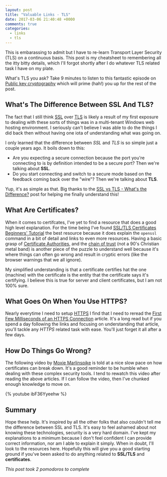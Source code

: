```yaml
---
layout: post
title: "Valuable Links - TLS"
date: 2017-03-06 21:40:48 +0000
comments: true
categories:
  - links
  - tls
---
```

This is embarassing to admit but I have to re-learn Transport Layer Security (TLS) on a continuous basis. This post
is my cheatsheet to remembering all the itty bitty details, which I'll forgot shortly after I do whatever TLS related
task I have on my plate.

What's TLS you ask? Take 9 minutes to listen to this fantastic episode on [Public key cryptography][podcast-episode]
which will prime (hah!) you up for the rest of the post.

[podcast-episode]: http://www.bbc.co.uk/programmes/p04vqrwy

## What's The Difference Between SSL And TLS?

The fact that I still think [SSL][ssl-link] over [TLS][tls-link] is likely a result of my first exposure to dealing with
these sorts of things was in a multi-tenant Windows web hosting environment. I seriously can't believe I was able to do
the things I did back then without having one iota of understanding what was going on.

I only learned that the difference between *SSL* and *TLS* is so simple just a couple years ago. It boils down to this:

* Are you expecting a secure connection because the port you're connecting to is by definition intended to be a secure
  port? Then we're talking about **SSL**.
* Do you start connecting and switch to a secure mode based on the feedback coming back over the "wire"? Then we're
  talking about **TLS**.

Yup, it's as simple as that. Big thanks to the [SSL vs TLS - What's the Difference?][best-ssl-vs-tls] post for helping
me finally understand this!

[best-ssl-vs-tls]: https://luxsci.com/blog/ssl-versus-tls-whats-the-difference.html
[ssl-link]: https://en.wikipedia.org/wiki/Transport_Layer_Security
[tls-link]: https://en.wikipedia.org/wiki/Transport_Layer_Security

## What Are Certificates?

When it comes to certifcates, I've yet to find a resource that does a good high level explanation. For the time being
I've found [SSL/TLS Certificates Beginners' Tutorial][cert-tut] the best resource because it does explain the `openssl`
command in a bit of detail and links to even more resources. Having a basic grasp of [Certificate Authorities][ca-link],
and the [chain of trust][chain-of-trust] (not a 90's Christian metal band) is another piece
of the puzzle to understand well because it's where things can often go wrong and result in cryptic errors
(like the browser warnings that we all ignore).

My simplified understanding is that a certificate certifies hat the one (machine) with the certificate is the entity
that the certificate says it's certifying. I believe this is true for server and client certificates, but I am not 100% sure.

[chain-of-trust]: https://en.wikipedia.org/wiki/Chain_of_trust
[ca-link]: https://en.wikipedia.org/wiki/Certificate_authority
[cert-tut]: https://blog.talpor.com/2015/07/ssltls-certificates-beginners-tutorial/

## What Goes On When You Use HTTPS?

Nearly everytime I need to setup [HTTPS][https-link] I find that I need to reread the
[First Few Milliseconds of an HTTPS Connection][https-link] article. It's a long read but if you spend a day following
the links and focusing on understanding that article, you'll tackle any *HTTPS* related task with ease. You'll just
forget it all after a few days.

[https-link]: https://en.wikipedia.org/wiki/HTTPS
[first-few-seconds]: http://www.moserware.com/2009/06/first-few-milliseconds-of-https.html

## How Do Things Go Wrong?

The following video by [Moxie Marlinspike][moxie-website] is told at a nice slow pace on how certificates can break down.
It's a good reminder to be humble when dealing with these complex security tools. I tend to rewatch this video after
reading the above articles. If I can follow the video, then I've chunked enough knowledge to move on.

{% youtube ibF36Yyeehw %}

[moxie-website]: https://moxie.org/

## Summary

Hope these help. It's inspired by all the other folks that also couldn't tell me the difference between SSL and TLS.
It's easy to feel ashamed about not knowing these technologies, security is a very hard domain. I've kept my
explanations to a minimum because I don't feel confident I can provide correct information, nor am I able to explain it
simply. When in doubt, I'll look to the resources here. Hopefully this will give you a good starting ground if you've
been asked to do anything related to **SSL/TLS** and **certificates**.

*This post took 2 pomodoros to complete*
